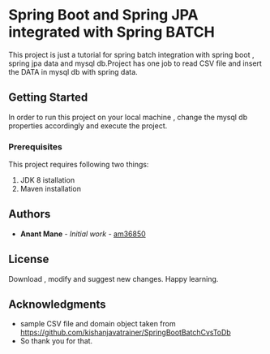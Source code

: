 # Spring Boot and Spring JPA integrated with Spring BATCH

This project is just a tutorial for spring batch integration with spring boot , spring jpa data and mysql db.Project has one job to read CSV file and insert the DATA in mysql db with spring data.

## Getting Started

In order to run this project on your local machine , change the mysql db properties accordingly and execute the project.

### Prerequisites

This project requires following two things:
1) JDK 8 istallation
2) Maven installation

## Authors

* **Anant Mane** - *Initial work* - [am36850](https://github.com/am36850)

## License

Download , modify and suggest new changes. Happy learning.

## Acknowledgments

* sample CSV file and domain object taken from https://github.com/kishanjavatrainer/SpringBootBatchCvsToDb 
* So thank you for that.